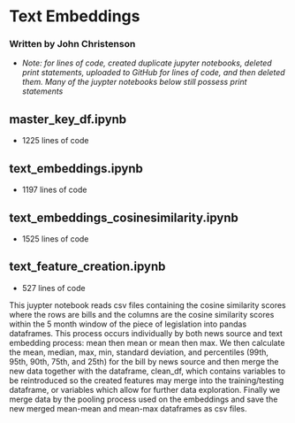 # Text Embeddings

### Written by John Christenson
- *Note: for lines of code, created duplicate jupyter notebooks, deleted print statements, uploaded to GitHub for lines of code, and then deleted them.  Many of the juypter notebooks below still possess print statements*


## master_key_df.ipynb
- 1225 lines of code


## text_embeddings.ipynb
- 1197 lines of code
  



## text_embeddings_cosinesimilarity.ipynb
- 1525 lines of code



  
## text_feature_creation.ipynb
- 527 lines of code

This juypter notebook reads csv files containing the cosine similarity scores where the rows are bills and the columns are the cosine similarity scores within the 5 month window of the piece of legislation into pandas dataframes.  This process occurs individually by both news source and text embedding process: mean then mean or mean then max.  We then calculate the mean, median, max, min, standard deviation, and percentiles (99th, 95th, 90th, 75th, and 25th) for the bill by news source and then merge the new data together with the dataframe, clean_df, which contains variables to be reintroduced so the created features may merge into the training/testing dataframe, or variables which allow for further data exploration.  Finally we merge data by the pooling process used on the embeddings and save the new merged mean-mean and mean-max dataframes as csv files.
